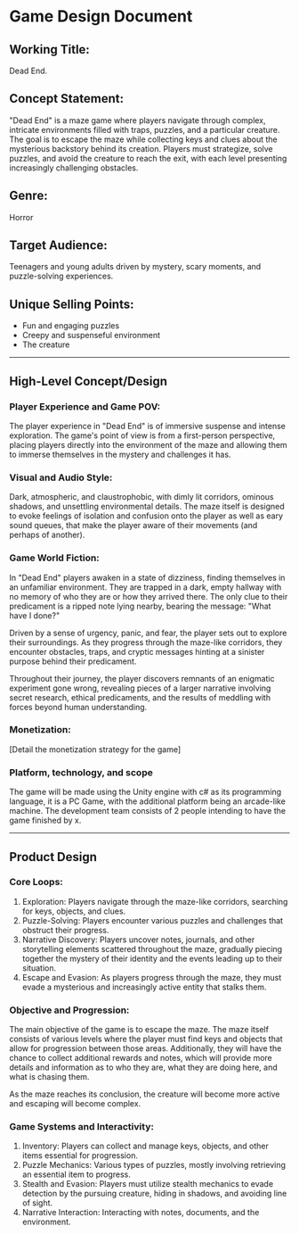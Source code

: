 # Game Design Document

## Working Title:
Dead End.

## Concept Statement:
"Dead End" is a maze game where players navigate through complex, intricate environments filled with traps, puzzles, and a particular creature. The goal is to escape the maze while collecting keys and clues about the mysterious backstory behind its creation. Players must strategize, solve puzzles, and avoid the creature to reach the exit, with each level presenting increasingly challenging obstacles.

## Genre:
Horror

## Target Audience:
Teenagers and young adults driven by mystery, scary moments, and puzzle-solving experiences.

## Unique Selling Points:
- Fun and engaging puzzles
- Creepy and suspenseful environment
- The creature

---

## High-Level Concept/Design

### Player Experience and Game POV:

The player experience in "Dead End" is of immersive suspense and intense exploration. The game's point of view is from a first-person perspective, placing players directly into the  environment of the maze and allowing them to immerse themselves in the mystery and challenges it has.

### Visual and Audio Style:
Dark, atmospheric, and claustrophobic, with dimly lit corridors, ominous shadows, and unsettling environmental details. The maze itself is designed to evoke feelings of isolation and confusion onto the player as well as eary sound queues, that make the player aware of their movements (and perhaps of another).

### Game World Fiction:

In "Dead End" players awaken in a state of dizziness, finding themselves in an unfamiliar environment. They are trapped in a dark, empty hallway with no memory of who they are or how they arrived there. The only clue to their predicament is a ripped note lying nearby, bearing the message: "What have I done?"

Driven by a sense of urgency, panic, and fear, the player sets out to explore their surroundings. As they progress through the maze-like corridors, they encounter obstacles, traps, and cryptic messages hinting at a sinister purpose behind their predicament.

Throughout their journey, the player discovers remnants of an enigmatic experiment gone wrong, revealing pieces of a larger narrative involving secret research, ethical predicaments, and the results of meddling with forces beyond human understanding.

### Monetization:
[Detail the monetization strategy for the game]

### Platform, technology, and scope

The game will be made using the Unity engine with c# as its programming language, it is a PC Game, with the additional platform being an arcade-like machine. The development team consists of 2 people intending to have the game finished by x.

---

## Product Design

### Core Loops:

1. Exploration: Players navigate through the maze-like corridors, searching for keys, objects, and clues.
2. Puzzle-Solving: Players encounter various puzzles and challenges that obstruct their progress.
3. Narrative Discovery: Players uncover notes, journals, and other storytelling elements scattered throughout the maze, gradually piecing together the mystery of their identity and the events leading up to their situation.
4. Escape and Evasion: As players progress through the maze, they must evade a mysterious and increasingly active entity that stalks them.

### Objective and Progression:

The main objective of the game is to escape the maze. The maze itself consists of various levels where the player must find keys and objects that allow for progression between those areas. Additionally, they will have the chance to collect additional rewards and notes, which will provide more details and information as to who they are, what they are doing here, and what is chasing them.

As the maze reaches its conclusion, the creature will become more active and escaping will become complex.


### Game Systems and Interactivity:

1. Inventory: Players can collect and manage keys, objects, and other items essential for progression.
2. Puzzle Mechanics: Various types of puzzles, mostly involving retrieving an essential item to progress.
3. Stealth and Evasion: Players must utilize stealth mechanics to evade detection by the pursuing creature, hiding in shadows, and avoiding line of sight.
4. Narrative Interaction: Interacting with notes, documents, and the environment.


